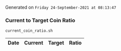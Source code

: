 Generated on `Friday 24-September-2021 at 08:13:47`

### Current to Target Coin Ratio
`current_coin_ratio.sh`

Date|Current|Target|Ratio
---|---|---|---
